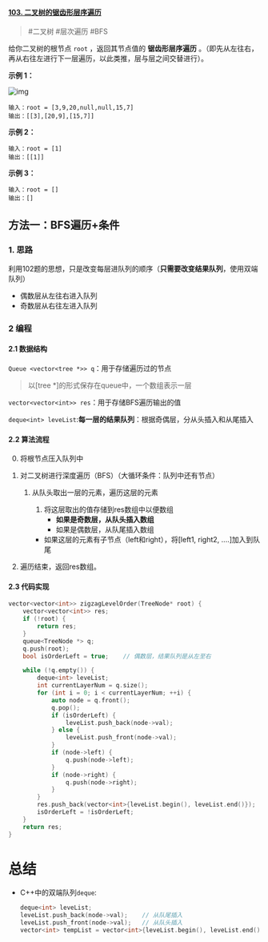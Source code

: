 #### [103. 二叉树的锯齿形层序遍历](https://leetcode-cn.com/problems/binary-tree-zigzag-level-order-traversal/)

> #二叉树 #层次遍历 #BFS

给你二叉树的根节点 `root` ，返回其节点值的 **锯齿形层序遍历** 。（即先从左往右，再从右往左进行下一层遍历，以此类推，层与层之间交替进行）。

 

**示例 1：**

![img](https://assets.leetcode.com/uploads/2021/02/19/tree1.jpg)

```
输入：root = [3,9,20,null,null,15,7]
输出：[[3],[20,9],[15,7]]
```

**示例 2：**

```
输入：root = [1]
输出：[[1]]
```

**示例 3：**

```
输入：root = []
输出：[]
```

 

## 方法一：BFS遍历+条件

### 1. 思路

利用102题的思想，只是改变每层进队列的顺序（**只需要改变结果队列**，使用双端队列）

- 偶数层从左往右进入队列
- 奇数层从右往左进入队列


### 2 编程

#### 2.1 数据结构

`Queue <vector<tree *>> q`：用于存储遍历过的节点

> 以[tree *]的形式保存在queue中，一个数组表示一层

`vector<vector<int>> res`：用于存储BFS遍历输出的值

`deque<int> leveList`:**每一层的结果队列**：根据奇偶层，分从头插入和从尾插入

#### 2.2 算法流程

0. 将根节点压入队列中

1. 对二叉树进行深度遍历（BFS）（大循环条件：队列中还有节点）

   1. 从队头取出一层的元素，遍历这层的元素

      1. 将这层取出的值存储到res数组中以便数组
         - **如果是奇数层，从队头插入数组**
         - 如果是偶数层，从队尾插入数组

      - 如果这层的元素有子节点（left和right），将[left1, right2, ....]加入到队尾

2. 遍历结束，返回res数组。

#### 2.3 代码实现

```c++
vector<vector<int>> zigzagLevelOrder(TreeNode* root) {
    vector<vector<int>> res;
    if (!root) {
        return res;
    }
    queue<TreeNode *> q;
    q.push(root);
    bool isOrderLeft = true;    // 偶数层，结果队列是从左至右

    while (!q.empty()) {
        deque<int> leveList;
        int currentLayerNum = q.size();
        for (int i = 0; i < currentLayerNum; ++i) {
            auto node = q.front();
            q.pop();
            if (isOrderLeft) {
                leveList.push_back(node->val);
            } else {
                leveList.push_front(node->val);
            }
            if (node->left) {
                q.push(node->left);
            }
            if (node->right) {
                q.push(node->right);
            }
        }
        res.push_back(vector<int>{leveList.begin(), leveList.end()});
        isOrderLeft = !isOrderLeft;
    }
    return res;
}
```

### 

# 总结

- C++中的双端队列`deque`:

  ```c++
  deque<int> leveList;
  leveList.push_back(node->val);	// 从队尾插入
  leveList.push_front(node->val);	// 从队头插入
  vector<int> tempList = vector<int>{leveList.begin(), leveList.end()} // 转换成vector
  ```

  


